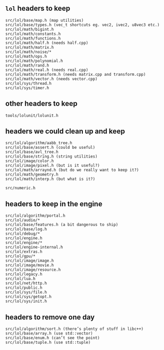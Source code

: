 
## `lol` headers to keep

    src/lol/base/map.h (map utilities)
    src/lol/base/types.h (vec_t shortcuts eg. vec2, ivec2, u8vec3 etc.)
    src/lol/math/bigint.h
    src/lol/math/constants.h
    src/lol/math/functions.h
    src/lol/math/half.h (needs half.cpp)
    src/lol/math/matrix.h
    src/lol/math/noise/*
    src/lol/math/ops.h
    src/lol/math/polynomial.h
    src/lol/math/rand.h
    src/lol/math/real.h (needs real.cpp)
    src/lol/math/transform.h (needs matrix.cpp and transform.cpp)
    src/lol/math/vector.h (needs vector.cpp)
    src/lol/sys/thread.h
    src/lol/sys/timer.h


## other headers to keep

    tools/lolunit/lolunit.h

## headers we could clean up and keep

    src/lol/algorithm/aabb_tree.h
    src/lol/base/assert.h (could be useful)
    src/lol/base/avl_tree.h
    src/lol/base/string.h (string utilities)
    src/lol/image/color.h
    src/lol/image/pixel.h (but is it useful?)
    src/lol/math/arraynd.h (but do we really want to keep it?)
    src/lol/math/geometry.h
    src/lol/math/interp.h (but what is it?)

    src/numeric.h


## headers to keep in the engine

    src/lol/algorithm/portal.h
    src/lol/audio/*
    src/lol/base/features.h (a bit dangerous to ship)
    src/lol/base/log.h
    src/lol/debug/*
    src/lol/engine.h
    src/lol/engine/*
    src/lol/engine-internal.h
    src/lol/extras.h
    src/lol/gpu/*
    src/lol/image/image.h
    src/lol/image/movie.h
    src/lol/image/resource.h
    src/lol/legacy.h
    src/lol/lua.h
    src/lol/net/http.h
    src/lol/public.h
    src/lol/sys/file.h
    src/lol/sys/getopt.h
    src/lol/sys/init.h


## headers to remove one day

    src/lol/algorithm/sort.h (there’s plenty of stuff in libc++)
    src/lol/base/array.h (use std::vector)
    src/lol/base/enum.h (can’t see the point)
    src/lol/base/tuple.h (use std::tuple)

